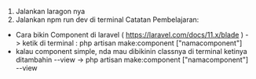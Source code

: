 1. Jalankan laragon nya
2. Jalankan npm run dev di terminal
Catatan Pembelajaran:
- Cara bikin Component di laravel ( https://laravel.com/docs/11.x/blade ) -> ketik di terminal : php artisan make:component ["namacomponent"]
- kalau component simple, nda mau dibikinin classnya di terminal ketinya ditambahin --view -> php artisan make:component ["namacomponent"] --view
